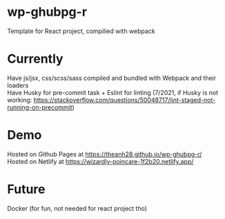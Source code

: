# wp-ghubpg-r
Template for React project, compilied with webpack

# Currently
  Have js/jsx, css/scss/sass compiled and bundled with Webpack and their loaders  
  Have Husky for pre-commit task + Eslint for linting (7/2021, if Husky is not working: https://stackoverflow.com/questions/50048717/lint-staged-not-running-on-precommit)  
  
# Demo
  Hosted on Github Pages at https://theanh28.github.io/wp-ghubpg-r/  
  Hosted on Netlify at https://wizardly-poincare-1f2b20.netlify.app/
  
# Future
  Docker (for fun, not needed for react project tho)
